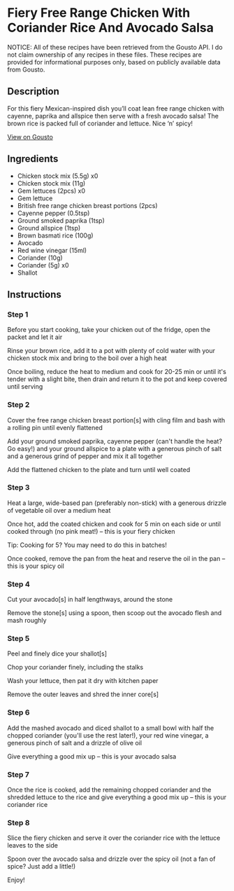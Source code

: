 # Fiery Free Range Chicken With Coriander Rice And Avocado Salsa

NOTICE: All of these recipes have been retrieved from the Gousto API. I do not claim ownership of any recipes in these files. These recipes are provided for informational purposes only, based on publicly available data from Gousto.

## Description

For this fiery Mexican-inspired dish you’ll coat lean free range chicken with cayenne, paprika and allspice then serve with a fresh avocado salsa! The brown rice is packed full of coriander and lettuce. Nice ‘n’ spicy! 

[View on Gousto](https://www.gousto.co.uk/recipes/cookbook/fiery-free-range-chicken-with-coriander-rice-and-avocado-salsa)

## Ingredients

- Chicken stock mix (5.5g) x0
- Chicken stock mix (11g)
- Gem lettuces (2pcs) x0
- Gem lettuce
- British free range chicken breast portions (2pcs)
- Cayenne pepper (0.5tsp)
- Ground smoked paprika (1tsp)
- Ground allspice (1tsp)
- Brown basmati rice (100g)
- Avocado
- Red wine vinegar (15ml)
- Coriander (10g)
- Coriander (5g) x0
- Shallot

## Instructions


### Step 1

Before you start cooking, take your chicken out of the fridge, open the packet and let it air

Rinse your brown rice, add it to a pot with plenty of cold water with your chicken stock mix and bring to the boil over a high heat

Once boiling, reduce the heat to medium and cook for 20-25 min or until it's tender with a slight bite, then drain and return it to the pot and keep covered until serving


### Step 2

Cover the free range chicken breast portion[s] with cling film and bash with a rolling pin until evenly flattened

Add your ground smoked paprika, cayenne pepper (can't handle the heat? Go easy!) and your ground allspice to a plate with a generous pinch of salt and a generous grind of pepper and mix it all together

Add the flattened chicken to the plate and turn until well coated


### Step 3

Heat a large, wide-based pan (preferably non-stick) with a generous drizzle of vegetable oil over a medium heat

Once hot, add the coated chicken and cook for 5 min on each side or until cooked through (no pink meat!) – this is your fiery chicken

Tip: Cooking for 5? You may need to do this in batches!

Once cooked, remove the pan from the heat and reserve the oil in the pan – this is your spicy oil


### Step 4

Cut your avocado[s] in half lengthways, around the stone

Remove the stone[s] using a spoon, then scoop out the avocado flesh and mash roughly


### Step 5

Peel and finely dice your shallot[s]

Chop your coriander finely, including the stalks

Wash your lettuce, then pat it dry with kitchen paper

Remove the outer leaves and shred the inner core[s]


### Step 6

Add the mashed avocado and diced shallot to a small bowl with half the chopped coriander (you'll use the rest later!), your red wine vinegar, a generous pinch of salt and a drizzle of olive oil

Give everything a good mix up – this is your avocado salsa


### Step 7

Once the rice is cooked, add the remaining chopped coriander and the shredded lettuce to the rice and give everything a good mix up – this is your coriander rice

### Step 8

Slice the fiery chicken and serve it over the coriander rice with the lettuce leaves to the side

Spoon over the avocado salsa and drizzle over the spicy oil (not a fan of spice? Just add a little!)

Enjoy!

